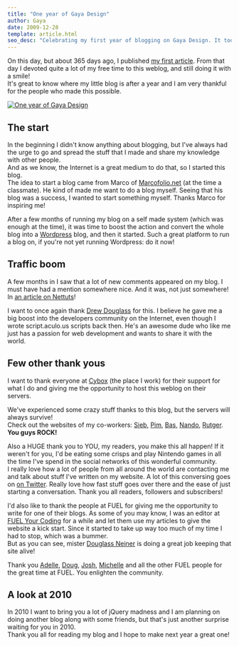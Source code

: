 ```yaml
---
title: "One year of Gaya Design"
author: Gaya
date: 2009-12-28
template: article.html
seo_desc: "Celebrating my first year of blogging on Gaya Design. It took some blood sweat and tears, but it became an awesome product."
---
```

On this day, but about 365 days ago, I published [my first article](http://www.gayadesign.com/diy/garagedoor-effect-using-javascript/). From that day I devoted quite a lot of my free time to this weblog, and still doing it with a smile!  
 It's great to know where my little blog is after a year and I am very thankful for the people who made this possible.

[![One year of Gaya Design](/articles/one-year-of-gaya-design/oneyear.jpg "One year of Gaya Design")](http://www.gayadesign.com/general/one-year-of-gaya-design/)

<span class="more"></span>

The start
---------

In the beginning I didn't know anything about blogging, but I've always had the urge to go and spread the stuff that I made and share my knowledge with other people.  
 And as we know, the Internet is a great medium to do that, so I started this blog.  
 The idea to start a blog came from Marco of [Marcofolio.net](http://www.marcofolio.net) (at the time a classmate). He kind of made me want to do a blog myself. Seeing that his blog was a success, I wanted to start something myself. Thanks Marco for inspiring me!

After a few months of running my blog on a self made system (which was enough at the time), it was time to boost the action and convert the whole blog into a [Wordpress](http://wordpress.org/) blog, and then it started. Such a great platform to run a blog on, if you're not yet running Wordpress: do it now!

Traffic boom
------------

A few months in I saw that a lot of new comments appeared on my blog. I must have had a mention somewhere nice. And it was, not just somewhere! In [an article on Nettuts](http://net.tutsplus.com/articles/web-roundups/best-of-the-web-january/)!

I want to once again thank [Drew Douglass](http://dev-tips.com/) for this. I believe he gave me a big boost into the developers community on the Internet, even though I wrote script.aculo.us scripts back then. He's an awesome dude who like me just has a passion for web development and wants to share it with the world.

Few other thank yous
--------------------

I want to thank everyone at [Cybox](http://www.cybox.nl/) (the place I work) for their support for what I do and giving me the opportunity to host this weblog on their servers.

We've experienced some crazy stuff thanks to this blog, but the servers will always survive!  
 Check out the websites of my co-workers: [Sieb](http://siebdesign.com/), [Pim](http://hypekid.com), [Bas](http://www.bashendriks.nl/), [Nando](http://www.nando.nl/), [Rutger](http://www.rutgerdragstra.com/).  
**You guys ROCK!**

Also a HUGE thank you to YOU, my readers, you make this all happen! If it weren't for you, I'd be eating some crisps and play Nintendo games in all the time I've spend in the social networks of this wonderful community.  
 I really love how a lot of people from all around the world are contacting me and talk about stuff I've written on my website. A lot of this conversing goes on [on Twitter](http://twitter.com/gayadesign). Really love how fast stuff goes over there and the ease of just starting a conversation. Thank you all readers, followers and subscribers!

I'd also like to thank the people at FUEL for giving me the opportunity to write for one of their blogs. As some of you may know, I was an editor at [FUEL Your Coding](http://fuelyourcoding.com/) for a while and let them use my articles to give the website a kick start. Since it started to take up way too much of my time I had to stop, which was a bummer.  
 But as you can see, mister [Douglass Neiner](http://dougneiner.com/) is doing a great job keeping that site alive!

Thank you [Adelle](http://adellecharles.com/), [Doug](http://dougneiner.com/), [Josh](http://joshuasmibert.com/), [Michelle](http://michellekrasniak.com/) and all the other FUEL people for the great time at FUEL. You enlighten the community.

A look at 2010
--------------

In 2010 I want to bring you a lot of jQuery madness and I am planning on doing another blog along with some friends, but that's just another surprise waiting for you in 2010.  
 Thank you all for reading my blog and I hope to make next year a great one!
